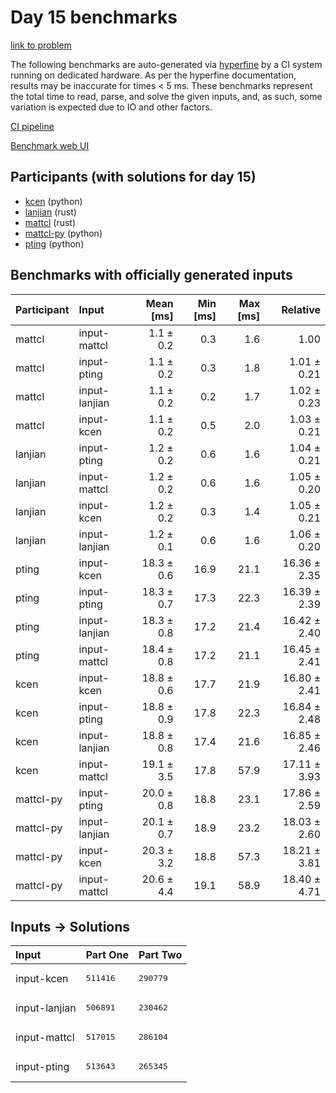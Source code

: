 # Day 15 benchmarks

[link to problem](https://adventofcode.com/2023/day/15)

The following benchmarks are auto-generated via
[hyperfine](https://github.com/sharkdp/hyperfine) by a CI system running on
dedicated hardware. As per the hyperfine documentation, results may be
inaccurate for times < 5 ms. These benchmarks represent the total time to read,
parse, and solve the given inputs, and, as such, some variation is expected due
to IO and other factors.

[CI pipeline](http://ci.papercode.net:8080/teams/main/pipelines/aoc2023)

[Benchmark web UI](https://aoc.ancalagon.black)


## Participants (with solutions for day 15)

- [kcen](https://github.com/kcen/aoc2023) (python)
- [lanjian](https://github.com/lanjian/aoc-2023) (rust)
- [mattcl](https://github.com/mattcl/aoc2023) (rust)
- [mattcl-py](https://github.com/mattcl/aoc2023-py) (python)
- [pting](https://github.com/pting/aoc2023) (python)


## Benchmarks with officially generated inputs

| Participant | Input | Mean [ms] | Min [ms] | Max [ms] | Relative |
|:---|:---|---:|---:|---:|---:|
| mattcl | input-mattcl | 1.1 ± 0.2 | 0.3 | 1.6 | 1.00 |
| mattcl | input-pting | 1.1 ± 0.2 | 0.3 | 1.8 | 1.01 ± 0.21 |
| mattcl | input-lanjian | 1.1 ± 0.2 | 0.2 | 1.7 | 1.02 ± 0.23 |
| mattcl | input-kcen | 1.1 ± 0.2 | 0.5 | 2.0 | 1.03 ± 0.21 |
| lanjian | input-pting | 1.2 ± 0.2 | 0.6 | 1.6 | 1.04 ± 0.21 |
| lanjian | input-mattcl | 1.2 ± 0.2 | 0.6 | 1.6 | 1.05 ± 0.20 |
| lanjian | input-kcen | 1.2 ± 0.2 | 0.3 | 1.4 | 1.05 ± 0.21 |
| lanjian | input-lanjian | 1.2 ± 0.1 | 0.6 | 1.6 | 1.06 ± 0.20 |
| pting | input-kcen | 18.3 ± 0.6 | 16.9 | 21.1 | 16.36 ± 2.35 |
| pting | input-pting | 18.3 ± 0.7 | 17.3 | 22.3 | 16.39 ± 2.39 |
| pting | input-lanjian | 18.3 ± 0.8 | 17.2 | 21.4 | 16.42 ± 2.40 |
| pting | input-mattcl | 18.4 ± 0.8 | 17.2 | 21.1 | 16.45 ± 2.41 |
| kcen | input-kcen | 18.8 ± 0.6 | 17.7 | 21.9 | 16.80 ± 2.41 |
| kcen | input-pting | 18.8 ± 0.9 | 17.8 | 22.3 | 16.84 ± 2.48 |
| kcen | input-lanjian | 18.8 ± 0.8 | 17.4 | 21.6 | 16.85 ± 2.46 |
| kcen | input-mattcl | 19.1 ± 3.5 | 17.8 | 57.9 | 17.11 ± 3.93 |
| mattcl-py | input-pting | 20.0 ± 0.8 | 18.8 | 23.1 | 17.86 ± 2.59 |
| mattcl-py | input-lanjian | 20.1 ± 0.7 | 18.9 | 23.2 | 18.03 ± 2.60 |
| mattcl-py | input-kcen | 20.3 ± 3.2 | 18.8 | 57.3 | 18.21 ± 3.81 |
| mattcl-py | input-mattcl | 20.6 ± 4.4 | 19.1 | 58.9 | 18.40 ± 4.71 |


## Inputs -> Solutions

| Input | Part One | Part Two |
|:---|:---|:---|
|input-kcen|<pre>511416</pre>|<pre>290779</pre>|
|input-lanjian|<pre>506891</pre>|<pre>230462</pre>|
|input-mattcl|<pre>517015</pre>|<pre>286104</pre>|
|input-pting|<pre>513643</pre>|<pre>265345</pre>|